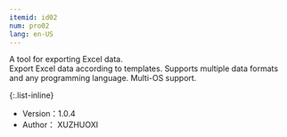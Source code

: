 ```yaml
---
itemid: id02
num: pro02
lang: en-US
---
```


A tool for exporting Excel data.  
Export Excel data according to templates. Supports multiple data formats and any programming language. Multi-OS support.  

{:.list-inline} 

+ Version：1.0.4   
+ Author： XUZHUOXI   

